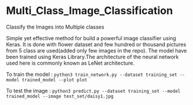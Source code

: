 # Multi_Class_Image_Classification
Classify the Images into Multiple classes 

Simple yet effective method for build a powerful image classifier using Keras. It is done with flower dataset and few hundred or thousand pictures from 5 class are used(added only few images in the repo). The model have been trained using Keras Library.The architecture of the neural network used here is commonly known as LeNet architecture.
 

To train the model : 
`python3 train_network.py --dataset training_set --model trained_model --plot plot`

To test the image : 
`python3 predict.py --dataset training_set --model trained_model --image test_set/daisy1.jpg`

